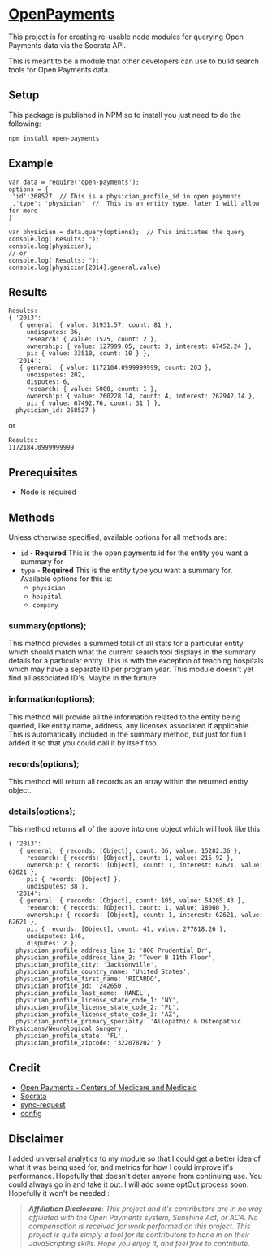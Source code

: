 # [OpenPayments](http://mckaycr.github.io/open-payments)

This project is for creating re-usable node modules for querying Open Payments data via the Socrata API.

This is meant to be a module that other developers can use to build search tools for Open Payments data.

## Setup
This package is published in NPM so to install you just need to do the following:
```
npm install open-payments
```
## Example
```
var data = require('open-payments');
options = {
 'id':268527  // This is a physician_profile_id in open payments
 ,'type': 'physician'  //  This is an entity type, later I will allow for more
}

var physician = data.query(options);  // This initiates the query
console.log('Results: ");
console.log(physician);
// or
console.log('Results: ");
console.log(physician[2014].general.value)
```
## Results
```
Results:
{ '2013':
   { general: { value: 31931.57, count: 81 },
     undisputes: 86,
     research: { value: 1525, count: 2 },
     ownership: { value: 127999.05, count: 3, interest: 67452.24 },
     pi: { value: 33510, count: 10 } },
  '2014':
   { general: { value: 1172184.0999999999, count: 203 },
     undisputes: 202,
     disputes: 6,
     research: { value: 5000, count: 1 },
     ownership: { value: 260228.14, count: 4, interest: 262942.14 },
     pi: { value: 67492.76, count: 31 } },
  physician_id: 268527 }
```
or
```
Results:
1172184.0999999999
```

## Prerequisites
- Node is required

## Methods

Unless otherwise specified, available options for all methods are:

- `id` - **Required** This is the open payments id for the entity you want a summary for
- `type` - **Required** This is the entity type you want a summary for.  Available options for this is:
	- `physician`
	- `hospital`
	- `company`

### summary(options);

This method provides a summed total of all stats for a particular entity which should match what the current search tool displays in the summary details for a particular entity.  This is with the exception of teaching hospitals which may have a separate ID per program year.  This module doesn't yet find all associated ID's.  Maybe in the furture

### information(options);

This method will provide all the information related to the entity being queried, like entity name, address, any licenses associated if applicable.  This is automatically included in the summary method, but just for fun I added it so that you could call it by itself too.

### records(options);

This method will return all records as an array within the returned entity object.

### details(options); 

This method returns all of the above into one object which will look like this:

```
{ '2013':
   { general: { records: [Object], count: 36, value: 15282.36 },
     research: { records: [Object], count: 1, value: 215.92 },
     ownership: { records: [Object], count: 1, interest: 62621, value: 62621 },
     pi: { records: [Object] },
     undisputes: 38 },
  '2014':
   { general: { records: [Object], count: 105, value: 54205.43 },
     research: { records: [Object], count: 1, value: 18060 },
     ownership: { records: [Object], count: 1, interest: 62621, value: 62621 },
     pi: { records: [Object], count: 41, value: 277818.26 },
     undisputes: 146,
     disputes: 2 },
  physician_profile_address_line_1: '800 Prudential Dr',
  physician_profile_address_line_2: 'Tower B 11th Floor',
  physician_profile_city: 'Jacksonville',
  physician_profile_country_name: 'United States',
  physician_profile_first_name: 'RICARDO',
  physician_profile_id: '242650',
  physician_profile_last_name: 'HANEL',
  physician_profile_license_state_code_1: 'NY',
  physician_profile_license_state_code_2: 'FL',
  physician_profile_license_state_code_3: 'AZ',
  physician_profile_primary_specialty: 'Allopathic & Osteopathic Physicians/Neurological Surgery',
  physician_profile_state: 'FL',
  physician_profile_zipcode: '322078202' }
```

## Credit

- [Open Payments - Centers of Medicare and Medicaid](https://openpaymentsdata.cms.gov/)
- [Socrata](http://dev.socrata.com/foundry/#/openpaymentsdata.cms.gov/y4mv-5s9j)
- [sync-request](https://www.npmjs.com/package/sync-request)
- [config](https://www.npmjs.com/package/config)

## Disclaimer

I added universal analytics to my module so that I could get a better idea of what it was being used for, and metrics for how I could improve it's performance.  Hopefully that doesn't deter anyone from continuing use.  You could always go in and take it out.  I will add some optOut process soon. Hopefully it won't be needed :

>***Affiliation Disclosure***: *This project and it's contributors are in no way affiliated with the Open Payments system, Sunshine Act, or ACA.  No compensation is received for work performed on this project.   This project is quite simply a tool for its contributors to hone in on their JavaScripting skills.  Hope you enjoy it, and feel free to contribute.*
